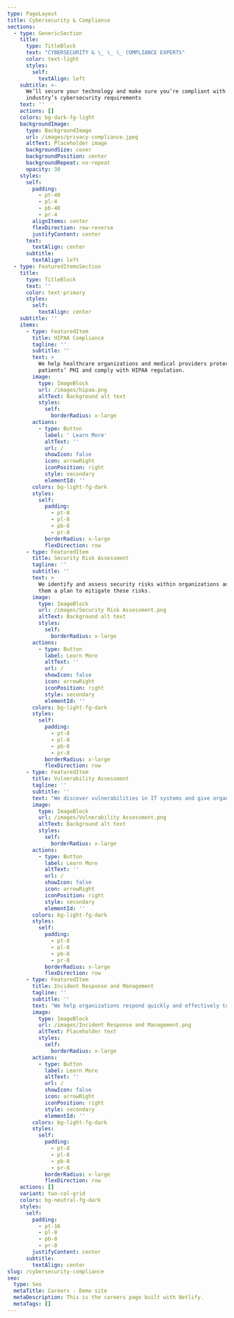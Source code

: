 ```yaml
---
type: PageLayout
title: Cybersecurity & Compliance
sections:
  - type: GenericSection
    title:
      type: TitleBlock
      text: "CYBERSECURITY & \_ \_ \_ COMPLIANCE EXPERTS"
      color: text-light
      styles:
        self:
          textAlign: left
    subtitle: >-
      We’ll secure your technology and make sure you’re compliant with your
      industry’s cybersecurity requirements
    text: ''
    actions: []
    colors: bg-dark-fg-light
    backgroundImage:
      type: BackgroundImage
      url: /images/privacy-compliance.jpeg
      altText: Placeholder image
      backgroundSize: cover
      backgroundPosition: center
      backgroundRepeat: no-repeat
      opacity: 30
    styles:
      self:
        padding:
          - pt-40
          - pl-4
          - pb-40
          - pr-4
        alignItems: center
        flexDirection: row-reverse
        justifyContent: center
      text:
        textAlign: center
      subtitle:
        textAlign: left
  - type: FeaturedItemsSection
    title:
      type: TitleBlock
      text: ''
      color: text-primary
      styles:
        self:
          textAlign: center
    subtitle: ''
    items:
      - type: FeaturedItem
        title: HIPAA Compliance
        tagline: ''
        subtitle: ''
        text: >
          We help healthcare organizations and medical providers protect their
          patients’ PHI and comply with HIPAA regulation.
        image:
          type: ImageBlock
          url: /images/hipaa.png
          altText: Background alt text
          styles:
            self:
              borderRadius: x-large
        actions:
          - type: Button
            label: ' Learn More'
            altText: ''
            url: /
            showIcon: false
            icon: arrowRight
            iconPosition: right
            style: secondary
            elementId: ''
        colors: bg-light-fg-dark
        styles:
          self:
            padding:
              - pt-8
              - pl-8
              - pb-8
              - pr-8
            borderRadius: x-large
            flexDirection: row
      - type: FeaturedItem
        title: Security Risk Assessment
        tagline: ''
        subtitle: ''
        text: >
          We identify and assess security risks within organizations and give
          them a plan to mitigate these risks.
        image:
          type: ImageBlock
          url: /images/Security Risk Assessment.png
          altText: Background alt text
          styles:
            self:
              borderRadius: x-large
        actions:
          - type: Button
            label: Learn More
            altText: ''
            url: /
            showIcon: false
            icon: arrowRight
            iconPosition: right
            style: secondary
            elementId: ''
        colors: bg-light-fg-dark
        styles:
          self:
            padding:
              - pt-8
              - pl-8
              - pb-8
              - pr-8
            borderRadius: x-large
            flexDirection: row
      - type: FeaturedItem
        title: Vulnerability Assessment
        tagline: ''
        subtitle: ''
        text: "We discover vulnerabilities in IT systems and give organizations a plan to strengthen cybersecurity defenses.\_\n"
        image:
          type: ImageBlock
          url: /images/Vulnerability Assessment.png
          altText: Background alt text
          styles:
            self:
              borderRadius: x-large
        actions:
          - type: Button
            label: Learn More
            altText: ''
            url: /
            showIcon: false
            icon: arrowRight
            iconPosition: right
            style: secondary
            elementId: ''
        colors: bg-light-fg-dark
        styles:
          self:
            padding:
              - pt-8
              - pl-8
              - pb-8
              - pr-8
            borderRadius: x-large
            flexDirection: row
      - type: FeaturedItem
        title: Incident Response and Management
        tagline: ''
        subtitle: ''
        text: "We help organizations respond quickly and effectively to cyber incidents and breaches before they have a chance to wreak havoc on their systems.\_\n"
        image:
          type: ImageBlock
          url: /images/Incident Response and Management.png
          altText: Placeholder text
          styles:
            self:
              borderRadius: x-large
        actions:
          - type: Button
            label: Learn More
            altText: ''
            url: /
            showIcon: false
            icon: arrowRight
            iconPosition: right
            style: secondary
            elementId: ''
        colors: bg-light-fg-dark
        styles:
          self:
            padding:
              - pt-8
              - pl-8
              - pb-8
              - pr-8
            borderRadius: x-large
            flexDirection: row
    actions: []
    variant: two-col-grid
    colors: bg-neutral-fg-dark
    styles:
      self:
        padding:
          - pt-16
          - pl-8
          - pb-8
          - pr-8
        justifyContent: center
      subtitle:
        textAlign: center
slug: /cybersecurity-compliance
seo:
  type: Seo
  metaTitle: Careers - Demo site
  metaDescription: This is the careers page built with Netlify.
  metaTags: []
---
```

